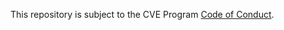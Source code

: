 This repository is subject to the CVE Program [Code of Conduct](https://www.cve.org/resourcessupport/allresources/professionalcodeofconduct).
